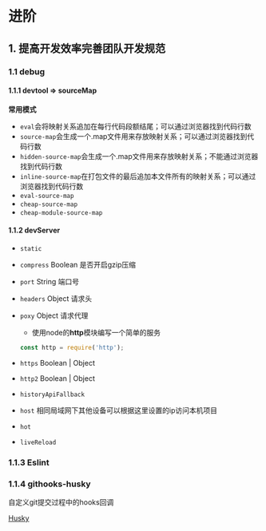 # 进阶

## 1. 提高开发效率完善团队开发规范

### 1.1 debug

#### 1.1.1 devtool => sourceMap

**常用模式**

- `eval`会将映射关系追加在每行代码段额结尾；可以通过浏览器找到代码行数
- `source-map`会生成一个.map文件用来存放映射关系；可以通过浏览器找到代码行数
- `hidden-source-map`会生成一个.map文件用来存放映射关系；不能通过浏览器找到代码行数
- `inline-source-map`在打包文件的最后追加本文件所有的映射关系；可以通过浏览器找到代码行数
- `eval-source-map`
- `cheap-source-map`
- `cheap-module-source-map`

#### 1.1.2 devServer

- `static`  

- `compress` Boolean 是否开启gzip压缩

- `port`  String 端口号

- `headers`  Object  请求头

- `poxy`  Object 请求代理

  - 使用node的**http**模块编写一个简单的服务

  ```js
  const http = require('http');
  ```

- `https`  Boolean | Object  
- `http2`  Boolean | Object  
- `historyApiFallback`    
- `host` 相同局域网下其他设备可以根据这里设置的ip访问本机项目
- `hot` 
- `liveReload` 

### 1.1.3 Eslint

### 1.1.4 githooks-husky

自定义git提交过程中的hooks回调

[Husky]([typicode.github.io/husky](https://typicode.github.io/husky))